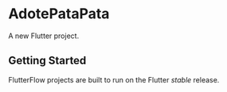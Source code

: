 # AdotePataPata

A new Flutter project.

## Getting Started

FlutterFlow projects are built to run on the Flutter _stable_ release.
